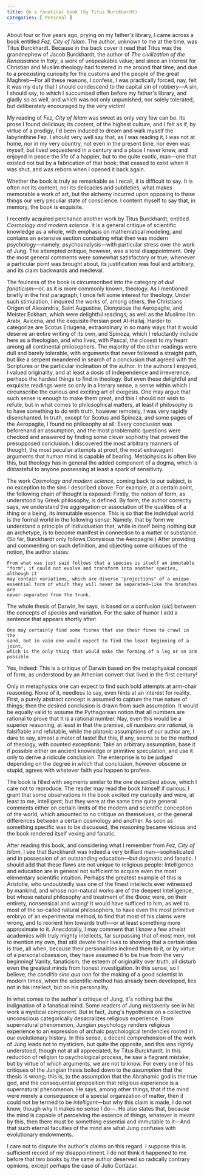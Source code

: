 ```yaml
---
title: On a fanatical book (by Titus Burckhardt)
categories: [ Personal ]
---
```


About four or five years ago, prying on my father's library, I came across a
book entitled *Fez, City of Islam*. The author, unknown to me at the time, was
Titus Burckhardt. Because in the back cover it read that Titus was the
grandnephew of Jacob Burckhardt, the author of *The civilization of the
Renaissance in Italy*, a work of unspeakable value; and since an interest for
Christian and Muslim theology had fostered in me around that time; and due to a
preexisting curiosity for the customs and the people of the great Maghreb—For
all these reasons, I confess, I was practically forced, nay, felt it was my duty
that I should condescend to the capital sin of robbery—A sin, I should say, to
which I succumbed often before my father's library, and gladly so as well, and
which was not only unpunished, nor solely tolerated, but deliberately encouraged
by the very victim!

My reading of *Fez, City of Islam* was sweet as only very few can be. Its prose
I found delicious; its content, of the highest culture; and I felt as if, by
virtue of a prodigy, I'd been induced to dream and walk myself the labyrinthine
Fez. I should very well say that, as I was reading it, I was not at home, nor in
my very country, not even in the present time, nor even was myself, but lived
sequestered in a century and a place I never knew, and enjoyed in peace the life
of a happier, but to me quite exotic, man—one that existed not but by a
fabrication of that book; that ceased to exist when it was shut, and was reborn
when I opened it back again.

Whether the book is truly as remarkable as I recall, it is difficult to say. It
is often not its content, nor its delicacies and subtleties, what makes
memorable a work of art, but the alchemy incurred upon opposing to these things
our very peculiar state of conscience. I content myself to say that, in memory,
the book is exquisite.

I recently acquired perchance another work by Titus Burckhardt, entitled
*Cosmology and modern science*. It is a general critique of scientific knowledge
as a whole, with emphasis on mathematical modeling, and contains an extensive
section combating what then was modern psychology—namely, psychoanalysis—with
particular stress over the work of Jung. The attempted critique, however, was a
total disappointment. Only the most general comments were somewhat satisfactory
or true; whenever a particular point was brought about, its justification was
foul and arbitrary, and its claim backwards and medieval.

The foulness of the book is circumscribed into the category of *dull
fanaticism*—or, as it is more commonly known, theology. As I mentioned briefly
in the first paragraph, I once felt some interest for theology. Under such
stimulation, I inquired the works of, among others, the Christians Origen of
Alexandria, Saint Augustine, Dionysious the Aeropagite, and Meister Eckhart,
which were delightful readings; as well as the Muslims Ibn Arabi, Avicena, and
the exquisite Persian poet Al-Hallaj. Harder to categorize are Scotus Eriugena,
extraordinary in so many ways that it would deserve an entire writing of its
own, and Spinoza, which I reluctantly include here as a theologian, and who
lives, with Pascal, the closest to my heart among all continental philosophers.
The majority of the other readings were dull and barely tolerable, with
arguments that never followed a straight path, but like a serpent meandered in
search of a conclusion that agreed with the Scriptures or the particular
inclination of the author. In the authors I enjoyed, I valued originality, and
at least a dosis of independence and irreverence, perhaps the hardest things to
find in theology. But even these delightful and exquisite readings were so only
in a literary sense, a sense within which I circunscribe the curious and
exciting art of exegesis. One may argue that such sense is enough to make them
great, and this I should not wish to refute, but in what comes to philosophical
matters, at least if philosophy is to have something to do with truth, however
remotely, I was very rapidly disenchanted. In truth, except for Scotus and
Spinoza, and some pages of the Aeropagite, I found no philosophy at all: Every
conclusion was beforehand an assumption, and the most problematic questions were
checked and answered by finding some clever sophistry that proved the
presupposed conclusion. I discovered the most arbitrary manners of thought, the
most peculiar attempts at proof, the most extravagant arguments that human mind
is capable of bearing. Metaphysics is often like this, but theology has in
general the added component of a dogma, which is distasteful to anyone
possessing at least a spark of sensitivity.

The work *Cosmology and modern science*, coming back to our subject, is no
exception to the sins I described above. For example, at a certain point, the
following chain of thought is exposed: Firstly, the notion of form, as
understood by Greek philosophy, is defined. By form, the author correctly says,
we understand the aggregation or association of the qualities of a thing or a
being, its immutable essence. This is so that the individual world is the formal
world in the following sense: Namely, that by form we understand a principle of
individuation that, while in itself being nothing but an archetype, is to become
manifest in connection to a matter or substance. (So far, Burckhardt only
follows Dionysious the Aeropagite.) After providing and commenting on such
definition, and objecting some critiques of the notion, the author states:

    From what was just said follows that a species is itself an immutable
    "form"; it could not evolve and transform into another species, although it
    may contain variations, which are diverse "projections" of a unique
    essential form of which they will never be separated—like the branches are
    never separated from the trunk.

The whole thesis of Darwin, he says, is based on a confusion (*sic*) between the
concepts of species and variation. For the sake of humor I add a sentence that
appears shortly after:

    One may certainly find some fishes that use their fines to crawl in the
    sand, but in vain one would expect to find the least beginning of a joint,
    which is the only thing that would make the forming of a leg or an arm
    possible.

Yes, indeed: This is a critique of Darwin based on the metaphysical concept of
form, as understood by an Athenian convert that lived in the first century!

Only in metaphysics one can expect to find such bold attempts at arm-chair
reasoning. None of it, needless to say, even hints at an interest for reality.
First, a purely abstract concept is assumed to capture the true nature of
things; then the desired conclusion is drawn from such assumption. It would be
equally valid to assume the Pythagorean notion that all numbers are rational to
prove that π is a rational number. Nay, even this would be a superior reasoning,
at least in that the premise, *all numbers are rational*, is falsifiable and
refutable, while the platonic assumptions of our author are, I dare to say,
almost a mater of taste! But this, if any, seems to be the method of theology,
with counted exceptions: Take an arbitrary assumption, base it if possible
either on ancient knowledge or primitive speculation, and use it only to derive
a ridicule conclusion. The enterprise is to be judged depending on the degree in
which that conclusion, however obscene or stupid, agrees with whatever faith you
happen to profess.

The book is filled with segments similar to the one described above, which I
care not to reproduce. The reader may read the book himself if curious. I grant
that some observations in the book excited my curiosity and were, at least to
me, intelligent; but they were at the same time quite general comments either on
certain limits of the modern and scientific conception of the world, which
amounted to no critique on themselves, or the general differences between a
certain cosmology and another. As soon as something specific was to be
discussed, the reasoning became vicious and the book rendered itself vexing and
fanatic.

After reading this book, and considering what I remember from *Fez, City of
Islam*, I see that Burckhardt was indeed a very brilliant man—sophisticated and
in possession of an outstanding education—but dogmatic and fanatic. I should add
that these flaws are not unique to religious people: Intelligence and education
are in general not sufficient to acquire even the most elementary scientific
intuition. Perhaps the greatest example of this is Aristotle, who undoubtedly
was one of the finest intellects ever witnessed by mankind, and whose
non-natural works are of the deepest intelligence, but whose natural philosophy
and treatment of the Φύσις were, on their entirety, nonsensical and wrong! It
would have sufficed to him, as well to most of the so-called natural
philosophers, to have even the most primitive embryo of an experimental method,
to find that most of his claims were wrong, and to reorient him towards truth—or
at least something more approximate to it. Anecdotally, I may comment that I
know a few atheist academics with truly mighty intellects, far surpassing that
of most men, not to mention my own, that still devote their lives to showing
that a certain idea is true, all when, because their personalities inclined them
to it, or by virtue of a personal obsession, they have assumed it to be true
from the very beginning! Vanity, fanaticism, the esteem of originality over
truth, all disturb even the greatest minds from honest investigation. In this
sense, so I believe, the *conditio sine qua non* for the making of a good
scientist in modern times, when the scientific method has already been
developed, lies not in his intellect, but on his personality.

In what comes to the author's critique of Jung, it's nothing but the indignation
of a fanatical mind. Some readers of Jung mistakenly see in his work a mystical
component. But in fact, Jung's hypothesis on a collective unconscious
categorically desacralizes religious experience. From supernatural phenomenon,
Jungian psychology renders religious experience to an expression of archaic
psychological tendencies rooted in our evolutionary history. In this sense, a
decent comprehension of the work of Jung leads not to mysticism, but quite the
opposite, and this was rightly understood, though not at all appreciated, by
Titus Burckhardt. In this reduction of religion to psychological process, he saw
a flagrant mistake, but by virtue of which arguments, we are not to know. For
every one of his critiques of the Jungian thesis boiled down to the *assumption*
that the thesis is wrong; this is, to the assumption that the Abrahamic god is
the true god, and the consequential proposition that religious experience is a
supernatural phenomenon. He says, among other things, that if the mind were
merely a consequence of a special organization of matter, then it could not be
termed to be *intelligent*—but why this claim is made, I do not know, though why
it makes no sense I do—. He also states that, because the mind is capable of
perceiving the essence of things, whatever is meant by this, then there must be
something essential and immutable to it—And that such eternal faculties of the
mind are what Jung confuses with evolutionary endowments.

I care not to dispute the author's claims on this regard. I suppose this is
sufficient record of my disappointment. I do not think it happened to me before
that two books by the same author deserved so radically contrary opinions,
except perhaps the case of Julio Cortázar.
